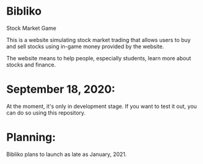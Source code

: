 # Bibliko
Stock Market Game

This is a website simulating stock market trading that allows users to buy and sell stocks using in-game money provided by the website.

The website means to help people, especially students, learn more about stocks and finance.

# September 18, 2020: 
At the moment, it's only in development stage. If you want to test it out, you can do so using this repository. 

# Planning:
Bibliko plans to launch as late as January, 2021.
